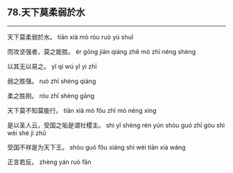 ## 78.天下莫柔弱於水
---


<ruby><rbc><rb> 天下莫柔弱於水。 </rb></rbc>
  <rtc><rt>tiān xià mò róu ruò yú shuǐ</rt></rtc>
</ruby>

<ruby><rbc><rb> 而攻坚强者，莫之能胜。 </rb></rbc>
  <rtc><rt>ér gōng jiān qiáng zhě mò zhī néng shèng</rt></rtc>
</ruby>

<ruby><rbc><rb> 以其无以易之。 </rb></rbc>
  <rtc><rt>yǐ qí wú yǐ yì zhī</rt></rtc>
</ruby>

<ruby><rbc><rb> 弱之胜强。 </rb></rbc>
  <rtc><rt>ruò zhī shèng qiáng</rt></rtc>
</ruby>

<ruby><rbc><rb> 柔之胜刚。 </rb></rbc>
  <rtc><rt>róu zhī shèng gāng</rt></rtc>
</ruby>

<ruby><rbc><rb> 天下莫不知莫能行。 </rb></rbc>
  <rtc><rt>tiān xià mò fǒu zhī mò néng xíng</rt></rtc>
</ruby>

<ruby><rbc><rb> 是以圣人云，受国之垢是谓社稷主。 </rb></rbc>
  <rtc><rt>shì yǐ shèng rén yún shòu guó zhī gòu shì wèi shè jì zhǔ</rt></rtc>
</ruby>

<ruby><rbc><rb> 受国不祥是为天下王。 </rb></rbc>
  <rtc><rt>shòu guó fǒu xiáng shì wèi tiān xià wáng</rt></rtc>
</ruby>

<ruby><rbc><rb> 正言若反。 </rb></rbc>
  <rtc><rt>zhèng yán ruò fǎn</rt></rtc>
</ruby>

<ruby><rbc><rb>   </rb></rbc>
  <rtc><rt> </rt></rtc>
</ruby>

